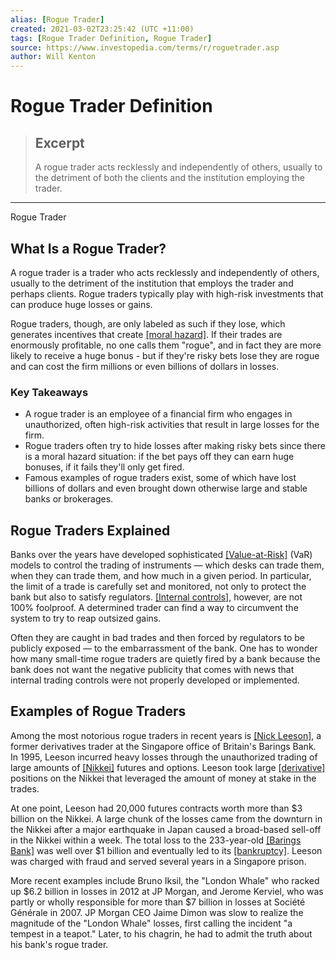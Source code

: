 ```yaml
---
alias: [Rogue Trader]
created: 2021-03-02T23:25:42 (UTC +11:00)
tags: [Rogue Trader Definition, Rogue Trader]
source: https://www.investopedia.com/terms/r/roguetrader.asp
author: Will Kenton
---
```


# Rogue Trader Definition

> ## Excerpt
> A rogue trader acts recklessly and independently of others, usually to the detriment of both the clients and the institution employing the trader.

---

Rogue Trader
## What Is a Rogue Trader?

A rogue trader is a trader who acts recklessly and independently of others, usually to the detriment of the institution that employs the trader and perhaps clients. Rogue traders typically play with high-risk investments that can produce huge losses or gains.

Rogue traders, though, are only labeled as such if they lose, which generates incentives that create [[moral hazard]](https://www.investopedia.com/terms/m/moralhazard.asp). If their trades are enormously profitable, no one calls them "rogue", and in fact they are more likely to receive a huge bonus - but if they're risky bets lose they are rogue and can cost the firm millions or even billions of dollars in losses.

### Key Takeaways

-   A rogue trader is an employee of a financial firm who engages in unauthorized, often high-risk activities that result in large losses for the firm.
-   Rogue traders often try to hide losses after making risky bets since there is a moral hazard situation: if the bet pays off they can earn huge bonuses, if it fails they'll only get fired.
-   Famous examples of rogue traders exist, some of which have lost billions of dollars and even brought down otherwise large and stable banks or brokerages.

## Rogue Traders Explained

Banks over the years have developed sophisticated [[Value-at-Risk]](https://www.investopedia.com/terms/v/var.asp) (VaR) models to control the trading of instruments — which desks can trade them, when they can trade them, and how much in a given period. In particular, the limit of a trade is carefully set and monitored, not only to protect the bank but also to satisfy regulators. [[Internal controls]](https://www.investopedia.com/terms/i/internalcontrols.asp), however, are not 100% foolproof. A determined trader can find a way to circumvent the system to try to reap outsized gains.

Often they are caught in bad trades and then forced by regulators to be publicly exposed — to the embarrassment of the bank. One has to wonder how many small-time rogue traders are quietly fired by a bank because the bank does not want the negative publicity that comes with news that internal trading controls were not properly developed or implemented.

## Examples of Rogue Traders

Among the most notorious rogue traders in recent years is [[Nick Leeson]](https://www.investopedia.com/terms/n/nick-leeson.asp), a former derivatives trader at the Singapore office of Britain's Barings Bank. In 1995, Leeson incurred heavy losses through the unauthorized trading of large amounts of [[Nikkei]](https://www.investopedia.com/terms/n/nikkei.asp) futures and options. Leeson took large [[derivative]](https://www.investopedia.com/terms/d/derivative.asp) positions on the Nikkei that leveraged the amount of money at stake in the trades.

At one point, Leeson had 20,000 futures contracts worth more than $3 billion on the Nikkei. A large chunk of the losses came from the downturn in the Nikkei after a major earthquake in Japan caused a broad-based sell-off in the Nikkei within a week. The total loss to the 233-year-old [[Barings Bank]](https://www.investopedia.com/terms/b/baringsbank.asp) was well over $1 billion and eventually led to its [[bankruptcy]](https://www.investopedia.com/terms/b/bankruptcy.asp). Leeson was charged with fraud and served several years in a Singapore prison.

More recent examples include Bruno Iksil, the "London Whale" who racked up $6.2 billion in losses in 2012 at JP Morgan, and Jerome Kerviel, who was partly or wholly responsible for more than $7 billion in losses at Société Générale in 2007. JP Morgan CEO Jaime Dimon was slow to realize the magnitude of the "London Whale" losses, first calling the incident "a tempest in a teapot." Later, to his chagrin, he had to admit the truth about his bank's rogue trader.
